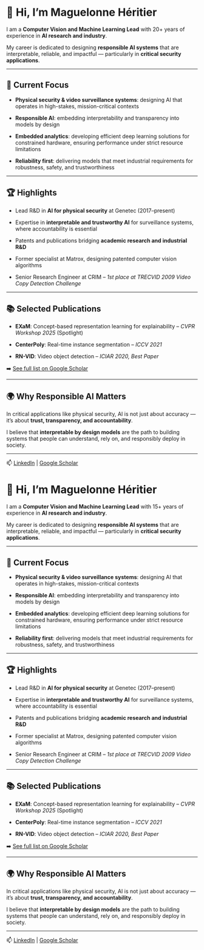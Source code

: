 # 👋 Hi, I’m Maguelonne Héritier  



I am a **Computer Vision and Machine Learning Lead** with 20+ years of experience in **AI research and industry**.  

My career is dedicated to designing **responsible AI systems** that are interpretable, reliable, and impactful — particularly in **critical security applications**.  



---



## 🔐 Current Focus  

- **Physical security & video surveillance systems**: designing AI that operates in high-stakes, mission-critical contexts  

- **Responsible AI**: embedding interpretability and transparency into models by design  

- **Embedded analytics**: developing efficient deep learning solutions for constrained hardware, ensuring performance under strict resource limitations  

- **Reliability first**: delivering models that meet industrial requirements for robustness, safety, and trustworthiness  



---



## 🏆 Highlights  

- Lead R&D in **AI for physical security** at Genetec (2017–present)  

- Expertise in **interpretable and trustworthy AI** for surveillance systems, where accountability is essential  

- Patents and publications bridging **academic research and industrial R&D**  

- Former specialist at Matrox, designing patented computer vision algorithms  

- Senior Research Engineer at CRIM – *1st place at TRECVID 2009 Video Copy Detection Challenge*  



---



## 📚 Selected Publications  

- **EXaM**: Concept-based representation learning for explainability – *CVPR Workshop 2025* (Spotlight)  

- **CenterPoly**: Real-time instance segmentation – *ICCV 2021*  

- **RN-VID**: Video object detection – *ICIAR 2020, Best Paper*  

➡️ [See full list on Google Scholar](https://scholar.google.com)  



---



## 🌍 Why Responsible AI Matters  

In critical applications like physical security, AI is not just about accuracy — it’s about **trust, transparency, and accountability**.  

I believe that **interpretable by design models** are the path to building systems that people can understand, rely on, and responsibly deploy in society.  



---



📫 [LinkedIn](https://www.linkedin.com/in/your-profile) | [Google Scholar](https://scholar.google.com)  

# 👋 Hi, I’m Maguelonne Héritier  


I am a **Computer Vision and Machine Learning Lead** with 15+ years of experience in **AI research and industry**.  

My career is dedicated to designing **responsible AI systems** that are interpretable, reliable, and impactful — particularly in **critical security applications**.  



---



## 🔐 Current Focus  

- **Physical security & video surveillance systems**: designing AI that operates in high-stakes, mission-critical contexts  

- **Responsible AI**: embedding interpretability and transparency into models by design  

- **Embedded analytics**: developing efficient deep learning solutions for constrained hardware, ensuring performance under strict resource limitations  

- **Reliability first**: delivering models that meet industrial requirements for robustness, safety, and trustworthiness  



---



## 🏆 Highlights  

- Lead R&D in **AI for physical security** at Genetec (2017–present)  

- Expertise in **interpretable and trustworthy AI** for surveillance systems, where accountability is essential  

- Patents and publications bridging **academic research and industrial R&D**  

- Former specialist at Matrox, designing patented computer vision algorithms  

- Senior Research Engineer at CRIM – *1st place at TRECVID 2009 Video Copy Detection Challenge*  



---



## 📚 Selected Publications  

- **EXaM**: Concept-based representation learning for explainability – *CVPR Workshop 2025* (Spotlight)  

- **CenterPoly**: Real-time instance segmentation – *ICCV 2021*  

- **RN-VID**: Video object detection – *ICIAR 2020, Best Paper*  

➡️ [See full list on Google Scholar](https://scholar.google.com)  



---



## 🌍 Why Responsible AI Matters  

In critical applications like physical security, AI is not just about accuracy — it’s about **trust, transparency, and accountability**.  

I believe that **interpretable by design models** are the path to building systems that people can understand, rely on, and responsibly deploy in society.  



---



📫 [LinkedIn](https://www.linkedin.com/in/your-profile) | [Google Scholar](https://scholar.google.com)  

